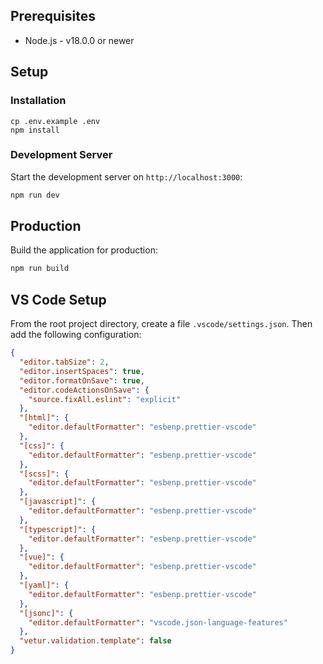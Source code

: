 ## Prerequisites

- Node.js - v18.0.0 or newer

## Setup

### Installation

```
cp .env.example .env
npm install
```

### Development Server

Start the development server on `http://localhost:3000`:

```bash
npm run dev
```

## Production

Build the application for production:

```bash
npm run build
```

## VS Code Setup

From the root project directory, create a file `.vscode/settings.json`. Then add the following configuration:

```json
{
  "editor.tabSize": 2,
  "editor.insertSpaces": true,
  "editor.formatOnSave": true,
  "editor.codeActionsOnSave": {
    "source.fixAll.eslint": "explicit"
  },
  "[html]": {
    "editor.defaultFormatter": "esbenp.prettier-vscode"
  },
  "[css]": {
    "editor.defaultFormatter": "esbenp.prettier-vscode"
  },
  "[scss]": {
    "editor.defaultFormatter": "esbenp.prettier-vscode"
  },
  "[javascript]": {
    "editor.defaultFormatter": "esbenp.prettier-vscode"
  },
  "[typescript]": {
    "editor.defaultFormatter": "esbenp.prettier-vscode"
  },
  "[vue]": {
    "editor.defaultFormatter": "esbenp.prettier-vscode"
  },
  "[yaml]": {
    "editor.defaultFormatter": "esbenp.prettier-vscode"
  },
  "[jsonc]": {
    "editor.defaultFormatter": "vscode.json-language-features"
  },
  "vetur.validation.template": false
}
```
